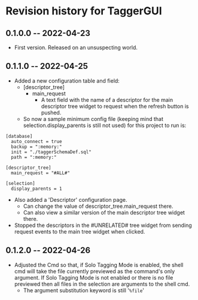 # Revision history for TaggerGUI

## 0.1.0.0 -- 2022-04-23

* First version. Released on an unsuspecting world.

## 0.1.1.0 -- 2022-04-25

* Added a new configuration table and field: 
  * [descriptor_tree]
    * main_request
      * A text field with the name of a descriptor for the main descriptor tree widget 
      to request when the refresh button is pushed.
  * So now a sample minimum config file (keeping mind that selection.display_parents is still not used)
  for this project to run is:
```
[database]
  auto_connect = true
  backup = ":memory:"
  init = "./taggerSchemaDef.sql"
  path = ":memory:"

[descriptor_tree]
  main_request = "#ALL#"

[selection]
  display_parents = 1
```
* Also added a 'Descriptor' configuration page.
  * Can change the value of descriptor_tree.main_request there.
  * Can also view a similar version of the main descriptor tree widget there.
* Stopped the descriptors in the #UNRELATED# tree widget from sending request events
to the main tree widget when clicked.

## 0.1.2.0 -- 2022-04-26

* Adjusted the Cmd so that, if Solo Tagging Mode is enabled, the shell cmd
will take the file currently previewed as the command's only argument.
If Solo Tagging Mode is not enabled or there is no file previewed then all files in the
selection are arguments to the shell cmd.
  * The argument substitution keyword is still '`%file`'